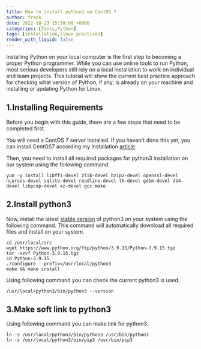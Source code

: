 ```yaml
---
title: How to install python3 on CentOS 7
author: frank
date: 2022-10-23 15:50:00 +0800
categories: [Tools,Python]
tags: [installation,linux practices]     
render_with_liquid: false
---
```


Installing Python on your local computer is the first step to becoming a proper Python programmer. While you can use online tools to run Python, most serious developers still rely on a local installation to work on individual and team projects. This tutorial will show the current best practice approach for checking what version of Python, if any, is already on your machine and installing or updating Python for Linux.

## 1.Installing Requirements
Before you begin with this guide, there are a few steps that need to be completed first.

You will need a CentOS 7 server installed. If you haven't done this yet, you can install CentOS7 according my installation [article](https://douer423.github.io/posts/How-to-create-CentOS7-in-VMWare-WorkStation/).

Then, you need to install all required packages for python3 installation on our system using the following command.
```shell
yum -y install libffi-devel zlib-devel bzip2-devel openssl-devel ncurses-devel sqlite-devel readline-devel tk-devel gdbm-devel db4-devel libpcap-devel xz-devel gcc make
```
## 2.Install python3
Now, install the latest [stable version](https://www.python.org/downloads/source/) of python3 on your system using the following command. This command will automatically download all required files and install on your system.
```shell
cd /usr/local/src
wget https://www.python.org/ftp/python/3.9.15/Python-3.9.15.tgz
tar -xzvf Python-3.9.15.tgz
cd Python-3.9.15
./configure --prefix=/usr/local/python3
make && make install
```
Using following command you can check the current python3 is used.

```shell
/usr/local/python3/bin/python3 --version
```

## 3.Make soft link to python3

Using following command you can make link for python3.
```shell
ln -s /usr/local/python3/bin/python3 /usr/bin/python3
ln -s /usr/local/python3/bin/pip3 /usr/bin/pip3
```



